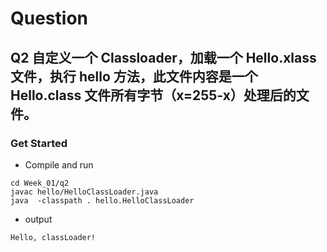 # Question

## Q2 自定义一个 Classloader，加载一个 Hello.xlass 文件，执行 hello 方法，此文件内容是一个 Hello.class 文件所有字节（x=255-x）处理后的文件。

### Get Started

* Compile and run

```shell
cd Week_01/q2
javac hello/HelloClassLoader.java
java  -classpath . hello.HelloClassLoader
```
* output

```text
Hello, classLoader!
```
